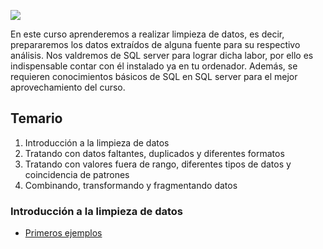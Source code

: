 
![](https://www.tech-bi.com/wp-content/uploads/2021/06/ms-sql-server-logo.png)

En este curso aprenderemos a realizar limpieza de datos, es decir, prepararemos los datos extraídos de alguna fuente para su respectivo análisis. 
Nos valdremos de SQL server para lograr dicha labor, por ello es indispensable contar con él instalado ya en tu ordenador. Además, se requieren conocimientos básicos de SQL en SQL server para el mejor aprovechamiento del curso.

## Temario

1. Introducción a la limpieza de datos
2. Tratando con datos faltantes, duplicados y diferentes formatos
3. Tratando con valores fuera de rango, diferentes tipos de datos y coincidencia de patrones
4. Combinando, transformando y fragmentando datos


### Introducción a la limpieza de datos

* [Primeros ejemplos](Clean/Clase1.html)
